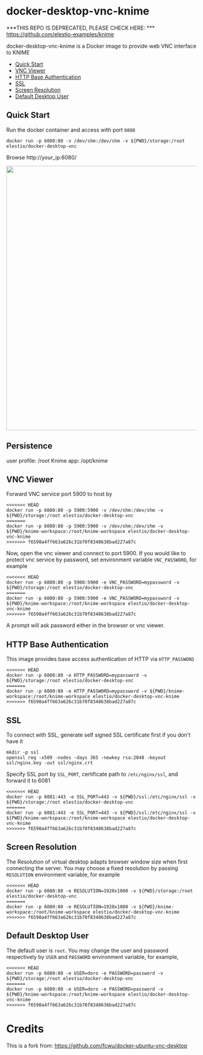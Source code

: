 # docker-desktop-vnc-knime

***THIS REPO IS DEPRECATED, PLEASE CHECK HERE: ***
https://github.com/elestio-examples/knime


docker-desktop-vnc-knime is a Docker image to provide web VNC interface to KNIME

<!-- @import "[TOC]" {cmd="toc" depthFrom=2 depthTo=2 orderedList=false} -->

<!-- code_chunk_output -->

- [Quick Start](#quick-start)
- [VNC Viewer](#vnc-viewer)
- [HTTP Base Authentication](#http-base-authentication)
- [SSL](#ssl)
- [Screen Resolution](#screen-resolution)
- [Default Desktop User](#default-desktop-user)

<!-- /code_chunk_output -->

## Quick Start

Run the docker container and access with port `6080`

```shell
docker run -p 6080:80 -v /dev/shm:/dev/shm -v ${PWD}/storage:/root elestio/docker-desktop-vnc
```

Browse http://your_ip:6080/

<img src="https://raw.githubusercontent.com/elestio/docker-desktop-vnc/main/screenshots/lxde.png" width=700/>


## Persistence

user profile: /root
Knime app: /opt/knime


## VNC Viewer

Forward VNC service port 5900 to host by

```shell
<<<<<<< HEAD
docker run -p 6080:80 -p 5900:5900 -v /dev/shm:/dev/shm -v ${PWD}/storage:/root elestio/docker-desktop-vnc
=======
docker run -p 6080:80 -p 5900:5900 -v /dev/shm:/dev/shm -v ${PWD}/knime-workspace:/root/knime-workspace elestio/docker-desktop-vnc-knime
>>>>>>> f6590a4ff663a626c31b70f8348638bad227a87c
```

Now, open the vnc viewer and connect to port 5900. If you would like to protect vnc service by password, set environment variable `VNC_PASSWORD`, for example

```shell
<<<<<<< HEAD
docker run -p 6080:80 -p 5900:5900 -e VNC_PASSWORD=mypassword -v ${PWD}/storage:/root elestio/docker-desktop-vnc
=======
docker run -p 6080:80 -p 5900:5900 -e VNC_PASSWORD=mypassword -v ${PWD}/knime-workspace:/root/knime-workspace elestio/docker-desktop-vnc-knime
>>>>>>> f6590a4ff663a626c31b70f8348638bad227a87c
```

A prompt will ask password either in the browser or vnc viewer.

## HTTP Base Authentication

This image provides base access authentication of HTTP via `HTTP_PASSWORD`

```shell
<<<<<<< HEAD
docker run -p 6080:80 -e HTTP_PASSWORD=mypassword -v ${PWD}/storage:/root elestio/docker-desktop-vnc
=======
docker run -p 6080:80 -e HTTP_PASSWORD=mypassword -v ${PWD}/knime-workspace:/root/knime-workspace elestio/docker-desktop-vnc-knime
>>>>>>> f6590a4ff663a626c31b70f8348638bad227a87c
```

## SSL

To connect with SSL, generate self signed SSL certificate first if you don't have it

```shell
mkdir -p ssl
openssl req -x509 -nodes -days 365 -newkey rsa:2048 -keyout ssl/nginx.key -out ssl/nginx.crt
```

Specify SSL port by `SSL_PORT`, certificate path to `/etc/nginx/ssl`, and forward it to 6081

```shell
<<<<<<< HEAD
docker run -p 6081:443 -e SSL_PORT=443 -v ${PWD}/ssl:/etc/nginx/ssl -v ${PWD}/storage:/root elestio/docker-desktop-vnc
=======
docker run -p 6081:443 -e SSL_PORT=443 -v ${PWD}/ssl:/etc/nginx/ssl -v ${PWD}/knime-workspace:/root/knime-workspace elestio/docker-desktop-vnc-knime
>>>>>>> f6590a4ff663a626c31b70f8348638bad227a87c
```

## Screen Resolution

The Resolution of virtual desktop adapts browser window size when first connecting the server. You may choose a fixed resolution by passing `RESOLUTION` environment variable, for example

```shell
<<<<<<< HEAD
docker run -p 6080:80 -e RESOLUTION=1920x1080 -v ${PWD}/storage:/root elestio/docker-desktop-vnc
=======
docker run -p 6080:80 -e RESOLUTION=1920x1080 -v ${PWD}/knime-workspace:/root/knime-workspace elestio/docker-desktop-vnc-knime
>>>>>>> f6590a4ff663a626c31b70f8348638bad227a87c
```

## Default Desktop User

The default user is `root`. You may change the user and password respectively by `USER` and `PASSWORD` environment variable, for example,

```shell
<<<<<<< HEAD
docker run -p 6080:80 -e USER=doro -e PASSWORD=password -v ${PWD}/storage:/root elestio/docker-desktop-vnc
=======
docker run -p 6080:80 -e USER=doro -e PASSWORD=password -v ${PWD}/knime-workspace:/root/knime-workspace elestio/docker-desktop-vnc-knime
>>>>>>> f6590a4ff663a626c31b70f8348638bad227a87c
```



# Credits
This is a fork from: https://github.com/fcwu/docker-ubuntu-vnc-desktop
